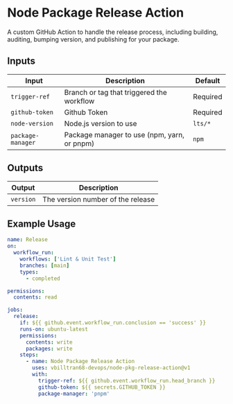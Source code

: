 # Node Package Release Action

A custom GitHub Action to handle the release process, including building, auditing, bumping version, and publishing for your package.

## Inputs

| Input             | Description                                 | Default  |
| ----------------- | ------------------------------------------- | -------- |
| `trigger-ref`     | Branch or tag that triggered the workflow   | Required |
| `github-token`    | Github Token                                | Required |
| `node-version`    | Node.js version to use                      | `lts/*`  |
| `package-manager` | Package manager to use (npm, yarn, or pnpm) | `npm`    |

## Outputs

| Output    | Description                       |
| --------- | --------------------------------- |
| `version` | The version number of the release |

## Example Usage

```yml
name: Release
on:
  workflow_run:
    workflows: ['Lint & Unit Test']
    branches: [main]
    types:
      - completed

permissions:
  contents: read

jobs:
  release:
    if: ${{ github.event.workflow_run.conclusion == 'success' }}
    runs-on: ubuntu-latest
    permissions:
      contents: write
      packages: write
    steps:
      - name: Node Package Release Action
        uses: vbilltran68-devops/node-pkg-release-action@v1
        with:
          trigger-ref: ${{ github.event.workflow_run.head_branch }}
          github-token: ${{ secrets.GITHUB_TOKEN }}
          package-manager: 'pnpm'
```
